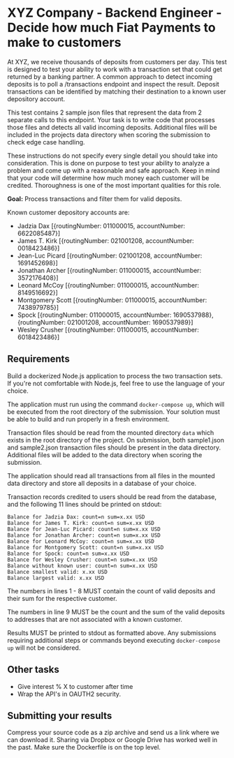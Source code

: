 # XYZ Company - Backend Engineer - Decide how much Fiat Payments to make to customers

At XYZ, we receive thousands of deposits from customers per day. This test is designed to test your ability to work with a transaction set that could get returned by a banking partner. A common approach to detect incoming deposits is to poll a /transactions endpoint and inspect the result.  Deposit transactions can be identified by matching their destination to a known user depository account.

This test contains 2 sample json files that represent the data from 2 separate calls to this endpoint. Your task is to write code that processes those files and detects all valid incoming deposits. Additional files will be included in the projects data directory when scoring the submission to check edge case handling.

These instructions do not specify every single detail you should take into consideration. This is done on purpose to test your ability to analyze a problem and come up with a reasonable and safe approach. Keep in mind that your code will determine how much money each customer will be credited. Thoroughness is one of the most important qualities for this role.

**Goal:** Process transactions and filter them for valid deposits.

Known customer depository accounts are:

* Jadzia Dax [{routingNumber: 011000015, accountNumber: 6622085487}]
* James T. Kirk [{routingNumber: 021001208, accountNumber: 0018423486}]
* Jean-Luc Picard [{routingNumber: 021001208, accountNumber: 1691452698}]
* Jonathan Archer [{routingNumber: 011000015, accountNumber: 3572176408}]
* Leonard McCoy [{routingNumber: 011000015, accountNumber: 8149516692}]
* Montgomery Scott [{routingNumber: 011000015, accountNumber: 7438979785}]
* Spock [{routingNumber: 011000015, accountNumber: 1690537988}, {routingNumber: 021001208, accountNumber: 1690537989}]
* Wesley Crusher [{routingNumber: 011000015, accountNumber: 6018423486}]

## Requirements

Build a dockerized Node.js application to process the two transaction sets. If you're not comfortable with Node.js, feel free to use the language of your choice.

The application must run using the command `docker-compose up`, which will be executed from the root directory of the submission. Your solution must be able to build and run properly in a fresh environment.

Transaction files should be read from the mounted directory `data` which exists in the root directory of the project.  On submission, both sample1.json and sample2.json transaction files should be present in the data directory.  Additional files will be added to the data directory when scoring the submission.

The application should read all transactions from all files in the mounted data directory and store all deposits in a database of your choice.

Transaction records credited to users should be read from the database, and the following 11 lines should be printed on stdout:

    Balance for Jadzia Dax: count=n sum=x.xx USD
    Balance for James T. Kirk: count=n sum=x.xx USD
    Balance for Jean-Luc Picard: count=n sum=x.xx USD
    Balance for Jonathan Archer: count=n sum=x.xx USD
    Balance for Leonard McCoy: count=n sum=x.xx USD
    Balance for Montgomery Scott: count=n sum=x.xx USD
    Balance for Spock: count=n sum=x.xx USD
    Balance for Wesley Crusher: count=n sum=x.xx USD
    Balance without known user: count=n sum=x.xx USD
    Balance smallest valid: x.xx USD
    Balance largest valid: x.xx USD


The numbers in lines 1 - 8 MUST contain the count of valid deposits and their sum for the respective customer.

The numbers in line 9 MUST be the count and the sum of the valid deposits to addresses that are not associated with a known customer.

Results MUST be printed to stdout as formatted above.  Any submissions requiring additional steps or commands beyond executing `docker-compose up` will not be considered.

## Other tasks
- Give interest % X to customer <name> after time <Y>
- Wrap the API's in OAUTH2 security.

## Submitting your results

Compress your source code as a zip archive and send us a link where we can download it. Sharing via Dropbox or Google Drive has worked well in the past. Make sure the Dockerfile is on the top level.

